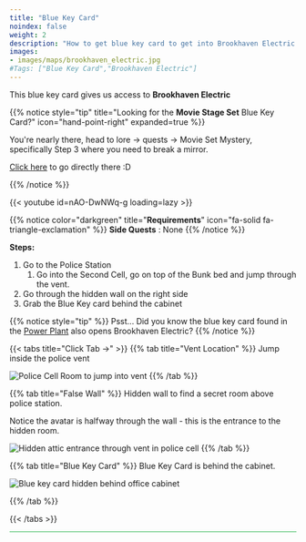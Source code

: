 ```yaml
---
title: "Blue Key Card"
noindex: false
weight: 2
description: "How to get blue key card to get into Brookhaven Electric."
images:
- images/maps/brookhaven_electric.jpg
#Tags: ["Blue Key Card","Brookhaven Electric"]
---
```



This blue key card gives us access to **Brookhaven Electric**

{{% notice style="tip" title="Looking for the **Movie Stage Set** Blue Key Card?" icon="hand-point-right" expanded=true %}}

You're nearly there, head to lore -> quests -> Movie Set Mystery, specifically Step 3 where you need to break a mirror. 

[Click here](/lore/quests/movie_set_mystery/#3-break-the-mirror-) to go directly there :D

{{% /notice %}}

{{< youtube id=nAO-DwNWq-g loading=lazy >}}

{{% notice color="darkgreen" title="**Requirements**" icon="fa-solid fa-triangle-exclamation"  %}}
**Side Quests** : None
{{% /notice %}}

**Steps:**

1. Go to the Police Station
	1. Go into the Second Cell, go on top of the Bunk bed and jump through the vent.
2. Go through the hidden wall on the right side
3. Grab the Blue Key card behind the cabinet

{{% notice style="tip" %}}
Psst... Did you know the blue key card found in the [Power Plant](lore/quests/meltdown/) also opens Brookhaven Electric?
{{% /notice %}}


{{< tabs title="Click Tab ->" >}}
{{% tab title="Vent Location" %}}
Jump inside the police vent

![Police Cell Room to jump into vent](/images/bh/blue-key-card-cell.jpg)
{{% /tab %}}

{{% tab title="False Wall" %}}
Hidden wall to find a secret room above police station.

Notice the avatar is halfway through the wall - this is the entrance to the hidden room.

![Hidden attic entrance through vent in police cell](/images/bh/blue-key-card-wall.jpg)
{{% /tab %}}

{{% tab title="Blue Key Card" %}}
Blue Key Card is behind the cabinet.

![Blue key card hidden behind office cabinet](/images/bh/blue-key-card-cabinet.jpg)

{{% /tab %}}

{{< /tabs >}}

 
<hr style="background-color: #28b44c" size=8>
 